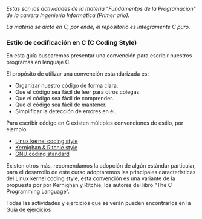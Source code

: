 *Estas son las actividades de la materia "Fundamentos de la Programación" de la carrera Ingeniería Informática (Primer año).*

*La materia se dictó en C, por ende, el repositorio es integramente C puro.*

### **Estilo de codificación en C (C Coding Style)**
En esta guía buscaremos presentar una convención para escribir nuestros programas en lenguaje C.

El propósito de utilizar una convención estandarizada es:
- Organizar nuestro código de forma clara.
- Que el código sea fácil de leer para otros colegas.
- Que el código sea fácil de comprender.
- Que el código sea fácil de mantener.
- Simplificar la detección de errores en él.

Para escribir código en C existen múltiples convenciones de estilo, por ejemplo:
- [Linux kernel coding style](https://www.kernel.org/doc/html/v4.10/process/coding-style.html)
- [Kernighan & Ritchie style](https://en.wikipedia.org/wiki/Indentation_style#K&R)
- [GNU coding standard](https://www.gnu.org/prep/standards/html_node/Writing-C.html)

Existen otros más, recomendamos la adopción de algún estándar particular, para el desarrollo de este curso adoptaremos las principales características del Linux kernel coding style, esta convención es una variante de la propuesta por por Kernighan y Ritchie, los autores del libro “The C Programming Language”.

Todas las actividades y ejercicios que se verán pueden encontrarlos en la [Guía de ejercicios](https://campusgrado.fi.uba.ar/pluginfile.php/243869/mod_resource/content/3/GuiaEjerciciosBasicosC.pdf)
